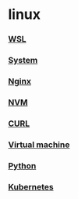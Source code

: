 # linux

### [WSL](wsl/readme.md)
### [System](system/readme.md)
### [Nginx](nginx/readme.md)
### [NVM](nvm/readme.md)
### [CURL](curl/readme.md)
### [Virtual machine](virtual_machine/readme.md)
### [Python](python)
### [Kubernetes](kubernetes)
